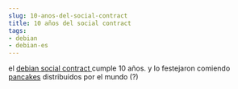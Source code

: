 ```yaml
---
slug: 10-anos-del-social-contract  
title: 10 años del social contract  
tags:  
- debian  
- debian-es  
---
```

  
el [debian social contract ](http://www.debian.org/social_contract) cumple 10 años. y lo festejaron comiendo [pancakes](http://home.samfundet.no/~runa/imgs/pancake.jpg) distribuidos por el mundo (?)    
